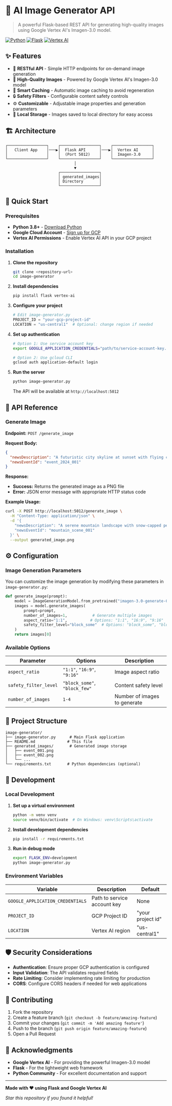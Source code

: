 # 🎨 AI Image Generator API

> A powerful Flask-based REST API for generating high-quality images using Google Vertex AI's Imagen-3.0 model.

[![Python](https://img.shields.io/badge/Python-3.8+-blue.svg)](https://www.python.org/downloads/)
[![Flask](https://img.shields.io/badge/Flask-2.0+-green.svg)](https://flask.palletsprojects.com/)
[![Vertex AI](https://img.shields.io/badge/Vertex%20AI-Imagen%203.0-orange.svg)](https://cloud.google.com/vertex-ai)

## ✨ Features

- 🚀 **RESTful API** - Simple HTTP endpoints for on-demand image generation
- 🎯 **High-Quality Images** - Powered by Google Vertex AI's Imagen-3.0 model
- 💾 **Smart Caching** - Automatic image caching to avoid regeneration
- 🔒 **Safety Filters** - Configurable content safety controls
- ⚙️ **Customizable** - Adjustable image properties and generation parameters
- 📁 **Local Storage** - Images saved to local directory for easy access

## 🏗️ Architecture

```
┌─────────────────┐    ┌─────────────────┐    ┌─────────────────┐
│   Client App    │───▶│  Flask API      │───▶│  Vertex AI      │
│                 │    │  (Port 5012)    │    │  Imagen-3.0     │
└─────────────────┘    └─────────────────┘    └─────────────────┘
                              │
                              ▼
                       ┌─────────────────┐
                       │ generated_images│
                       │ Directory       │
                       └─────────────────┘
```

## 🚀 Quick Start

### Prerequisites

- **Python 3.8+** - [Download Python](https://www.python.org/downloads/)
- **Google Cloud Account** - [Sign up for GCP](https://cloud.google.com/)
- **Vertex AI Permissions** - Enable Vertex AI API in your GCP project

### Installation

1. **Clone the repository**
   ```bash
   git clone <repository-url>
   cd image-generator
   ```

2. **Install dependencies**
   ```bash
   pip install flask vertex-ai
   ```

3. **Configure your project**
   ```python
   # Edit image-generator.py
   PROJECT_ID = "your-gcp-project-id"
   LOCATION = "us-central1"  # Optional: change region if needed
   ```

4. **Set up authentication**
   ```bash
   # Option 1: Use service account key
   export GOOGLE_APPLICATION_CREDENTIALS="path/to/service-account-key.json"
   
   # Option 2: Use gcloud CLI
   gcloud auth application-default login
   ```

5. **Run the server**
   ```bash
   python image-generator.py
   ```

   The API will be available at `http://localhost:5012`

## 📡 API Reference

### Generate Image

**Endpoint:** `POST /generate_image`

**Request Body:**
```json
{
  "newsDescription": "A futuristic city skyline at sunset with flying cars",
  "newsEventId": "event_2024_001"
}
```

**Response:**
- **Success:** Returns the generated image as a PNG file
- **Error:** JSON error message with appropriate HTTP status code

**Example Usage:**
```bash
curl -X POST http://localhost:5012/generate_image \
  -H "Content-Type: application/json" \
  -d '{
    "newsDescription": "A serene mountain landscape with snow-capped peaks",
    "newsEventId": "mountain_scene_001"
  }' \
  --output generated_image.png
```

## ⚙️ Configuration

### Image Generation Parameters

You can customize the image generation by modifying these parameters in `image-generator.py`:

```python
def generate_image(prompt):
    model = ImageGenerationModel.from_pretrained("imagen-3.0-generate-002")
    images = model.generate_images(
        prompt=prompt,
        number_of_images=1,           # Generate multiple images
        aspect_ratio="1:1",          # Options: "1:1", "16:9", "9:16"
        safety_filter_level="block_some"  # Options: "block_some", "block_few"
    )
    return images[0]
```

### Available Options

| Parameter | Options | Description |
|-----------|---------|-------------|
| `aspect_ratio` | `"1:1"`, `"16:9"`, `"9:16"` | Image aspect ratio |
| `safety_filter_level` | `"block_some"`, `"block_few"` | Content safety level |
| `number_of_images` | `1-4` | Number of images to generate |

## 📁 Project Structure

```
image-generator/
├── image-generator.py      # Main Flask application
├── README.md              # This file
├── generated_images/       # Generated image storage
│   ├── event_001.png
│   ├── event_002.png
│   └── ...
└── requirements.txt       # Python dependencies (optional)
```

## 🔧 Development

### Local Development

1. **Set up a virtual environment**
   ```bash
   python -m venv venv
   source venv/bin/activate  # On Windows: venv\Scripts\activate
   ```

2. **Install development dependencies**
   ```bash
   pip install -r requirements.txt
   ```

3. **Run in debug mode**
   ```bash
   export FLASK_ENV=development
   python image-generator.py
   ```

### Environment Variables

| Variable | Description | Default |
|----------|-------------|---------|
| `GOOGLE_APPLICATION_CREDENTIALS` | Path to service account key | None |
| `PROJECT_ID` | GCP Project ID | "your project id" |
| `LOCATION` | Vertex AI region | "us-central1" |

## 🛡️ Security Considerations

- **Authentication**: Ensure proper GCP authentication is configured
- **Input Validation**: The API validates required fields
- **Rate Limiting**: Consider implementing rate limiting for production
- **CORS**: Configure CORS headers if needed for web applications

## 🤝 Contributing

1. Fork the repository
2. Create a feature branch (`git checkout -b feature/amazing-feature`)
3. Commit your changes (`git commit -m 'Add amazing feature'`)
4. Push to the branch (`git push origin feature/amazing-feature`)
5. Open a Pull Request

## 🙏 Acknowledgments

- **Google Vertex AI** - For providing the powerful Imagen-3.0 model
- **Flask** - For the lightweight web framework
- **Python Community** - For excellent documentation and support

---

**Made with ❤️ using Flask and Google Vertex AI**

*Star this repository if you found it helpful!*

